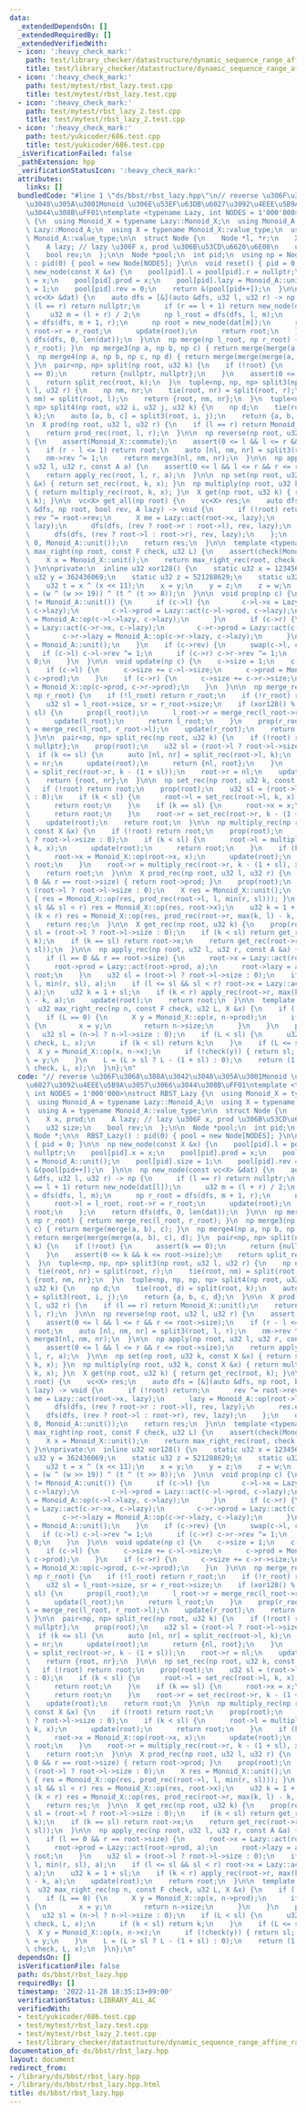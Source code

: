 ```yaml
---
data:
  _extendedDependsOn: []
  _extendedRequiredBy: []
  _extendedVerifiedWith:
  - icon: ':heavy_check_mark:'
    path: test/library_checker/datastructure/dynamic_sequence_range_affine_range_sum_rbst.test.cpp
    title: test/library_checker/datastructure/dynamic_sequence_range_affine_range_sum_rbst.test.cpp
  - icon: ':heavy_check_mark:'
    path: test/mytest/rbst_lazy.test.cpp
    title: test/mytest/rbst_lazy.test.cpp
  - icon: ':heavy_check_mark:'
    path: test/mytest/rbst_lazy_2.test.cpp
    title: test/mytest/rbst_lazy_2.test.cpp
  - icon: ':heavy_check_mark:'
    path: test/yukicoder/686.test.cpp
    title: test/yukicoder/686.test.cpp
  _isVerificationFailed: false
  _pathExtension: hpp
  _verificationStatusIcon: ':heavy_check_mark:'
  attributes:
    links: []
  bundledCode: "#line 1 \"ds/bbst/rbst_lazy.hpp\"\n// reverse \u306F\u3068\u308A\u3042\
    \u3048\u305A\u3001Monoid \u306E\u53EF\u63DB\u6027\u3092\u4EEE\u5B9A\u3057\u3066\
    \u3044\u308B\uFF01\ntemplate <typename Lazy, int NODES = 1'000'000>\nstruct RBST_Lazy\
    \ {\n  using Monoid_X = typename Lazy::Monoid_X;\n  using Monoid_A = typename\
    \ Lazy::Monoid_A;\n  using X = typename Monoid_X::value_type;\n  using A = typename\
    \ Monoid_A::value_type;\n\n  struct Node {\n    Node *l, *r;\n    X x, prod;\n\
    \    A lazy; // lazy \u306F x, prod \u306B\u53CD\u6620\u6E08\n    u32 size;\n\
    \    bool rev;\n  };\n\n  Node *pool;\n  int pid;\n  using np = Node *;\n\n  RBST_Lazy()\
    \ : pid(0) { pool = new Node[NODES]; }\n\n  void reset() { pid = 0; }\n\n  np\
    \ new_node(const X &x) {\n    pool[pid].l = pool[pid].r = nullptr;\n    pool[pid].x\
    \ = x;\n    pool[pid].prod = x;\n    pool[pid].lazy = Monoid_A::unit();\n    pool[pid].size\
    \ = 1;\n    pool[pid].rev = 0;\n    return &(pool[pid++]);\n  }\n\n  np new_node(const\
    \ vc<X> &dat) {\n    auto dfs = [&](auto &dfs, u32 l, u32 r) -> np {\n      if\
    \ (l == r) return nullptr;\n      if (r == l + 1) return new_node(dat[l]);\n \
    \     u32 m = (l + r) / 2;\n      np l_root = dfs(dfs, l, m);\n      np r_root\
    \ = dfs(dfs, m + 1, r);\n      np root = new_node(dat[m]);\n      root->l = l_root,\
    \ root->r = r_root;\n      update(root);\n      return root;\n    };\n    return\
    \ dfs(dfs, 0, len(dat));\n  }\n\n  np merge(np l_root, np r_root) { return merge_rec(l_root,\
    \ r_root); }\n  np merge3(np a, np b, np c) { return merge(merge(a, b), c); }\n\
    \  np merge4(np a, np b, np c, np d) { return merge(merge(merge(a, b), c), d);\
    \ }\n  pair<np, np> split(np root, u32 k) {\n    if (!root) {\n      assert(k\
    \ == 0);\n      return {nullptr, nullptr};\n    }\n    assert(0 <= k && k <= root->size);\n\
    \    return split_rec(root, k);\n  }\n  tuple<np, np, np> split3(np root, u32\
    \ l, u32 r) {\n    np nm, nr;\n    tie(root, nr) = split(root, r);\n    tie(root,\
    \ nm) = split(root, l);\n    return {root, nm, nr};\n  }\n  tuple<np, np, np,\
    \ np> split4(np root, u32 i, u32 j, u32 k) {\n    np d;\n    tie(root, d) = split(root,\
    \ k);\n    auto [a, b, c] = split3(root, i, j);\n    return {a, b, c, d};\n  }\n\
    \n  X prod(np root, u32 l, u32 r) {\n    if (l == r) return Monoid_X::unit();\n\
    \    return prod_rec(root, l, r);\n  }\n\n  np reverse(np root, u32 l, u32 r)\
    \ {\n    assert(Monoid_X::commute);\n    assert(0 <= l && l <= r && r <= root->size);\n\
    \    if (r - l <= 1) return root;\n    auto [nl, nm, nr] = split3(root, l, r);\n\
    \    nm->rev ^= 1;\n    return merge3(nl, nm, nr);\n  }\n\n  np apply(np root,\
    \ u32 l, u32 r, const A a) {\n    assert(0 <= l && l <= r && r <= root->size);\n\
    \    return apply_rec(root, l, r, a);\n  }\n\n  np set(np root, u32 k, const X\
    \ &x) { return set_rec(root, k, x); }\n  np multiply(np root, u32 k, const X &x)\
    \ { return multiply_rec(root, k, x); }\n  X get(np root, u32 k) { return get_rec(root,\
    \ k); }\n\n  vc<X> get_all(np root) {\n    vc<X> res;\n    auto dfs = [&](auto\
    \ &dfs, np root, bool rev, A lazy) -> void {\n      if (!root) return;\n     \
    \ rev ^= root->rev;\n      X me = Lazy::act(root->x, lazy);\n      lazy = Monoid_A::op(root->lazy,\
    \ lazy);\n      dfs(dfs, (rev ? root->r : root->l), rev, lazy);\n      res.eb(me);\n\
    \      dfs(dfs, (rev ? root->l : root->r), rev, lazy);\n    };\n    dfs(dfs, root,\
    \ 0, Monoid_A::unit());\n    return res;\n  }\n\n  template <typename F>\n  u32\
    \ max_right(np root, const F check, u32 L) {\n    assert(check(Monoid_X::unit()));\n\
    \    X x = Monoid_X::unit();\n    return max_right_rec(root, check, L, x);\n \
    \ }\n\nprivate:\n  inline u32 xor128() {\n    static u32 x = 123456789;\n    static\
    \ u32 y = 362436069;\n    static u32 z = 521288629;\n    static u32 w = 88675123;\n\
    \    u32 t = x ^ (x << 11);\n    x = y;\n    y = z;\n    z = w;\n    return w\
    \ = (w ^ (w >> 19)) ^ (t ^ (t >> 8));\n  }\n\n  void prop(np c) {\n    if (c->lazy\
    \ != Monoid_A::unit()) {\n      if (c->l) {\n        c->l->x = Lazy::act(c->l->x,\
    \ c->lazy);\n        c->l->prod = Lazy::act(c->l->prod, c->lazy);\n        c->l->lazy\
    \ = Monoid_A::op(c->l->lazy, c->lazy);\n      }\n      if (c->r) {\n        c->r->x\
    \ = Lazy::act(c->r->x, c->lazy);\n        c->r->prod = Lazy::act(c->r->prod, c->lazy);\n\
    \        c->r->lazy = Monoid_A::op(c->r->lazy, c->lazy);\n      }\n      c->lazy\
    \ = Monoid_A::unit();\n    }\n    if (c->rev) {\n      swap(c->l, c->r);\n   \
    \   if (c->l) c->l->rev ^= 1;\n      if (c->r) c->r->rev ^= 1;\n      c->rev =\
    \ 0;\n    }\n  }\n\n  void update(np c) {\n    c->size = 1;\n    c->prod = c->x;\n\
    \    if (c->l) {\n      c->size += c->l->size;\n      c->prod = Monoid_X::op(c->l->prod,\
    \ c->prod);\n    }\n    if (c->r) {\n      c->size += c->r->size;\n      c->prod\
    \ = Monoid_X::op(c->prod, c->r->prod);\n    }\n  }\n\n  np merge_rec(np l_root,\
    \ np r_root) {\n    if (!l_root) return r_root;\n    if (!r_root) return l_root;\n\
    \    u32 sl = l_root->size, sr = r_root->size;\n    if (xor128() % (sl + sr) <\
    \ sl) {\n      prop(l_root);\n      l_root->r = merge_rec(l_root->r, r_root);\n\
    \      update(l_root);\n      return l_root;\n    }\n    prop(r_root);\n    r_root->l\
    \ = merge_rec(l_root, r_root->l);\n    update(r_root);\n    return r_root;\n \
    \ }\n\n  pair<np, np> split_rec(np root, u32 k) {\n    if (!root) return {nullptr,\
    \ nullptr};\n    prop(root);\n    u32 sl = (root->l ? root->l->size : 0);\n  \
    \  if (k <= sl) {\n      auto [nl, nr] = split_rec(root->l, k);\n      root->l\
    \ = nr;\n      update(root);\n      return {nl, root};\n    }\n    auto [nl, nr]\
    \ = split_rec(root->r, k - (1 + sl));\n    root->r = nl;\n    update(root);\n\
    \    return {root, nr};\n  }\n\n  np set_rec(np root, u32 k, const X &x) {\n \
    \   if (!root) return root;\n    prop(root);\n    u32 sl = (root->l ? root->l->size\
    \ : 0);\n    if (k < sl) {\n      root->l = set_rec(root->l, k, x);\n      update(root);\n\
    \      return root;\n    }\n    if (k == sl) {\n      root->x = x;\n      update(root);\n\
    \      return root;\n    }\n    root->r = set_rec(root->r, k - (1 + sl), x);\n\
    \    update(root);\n    return root;\n  }\n\n  np multiply_rec(np root, u32 k,\
    \ const X &x) {\n    if (!root) return root;\n    prop(root);\n    u32 sl = (root->l\
    \ ? root->l->size : 0);\n    if (k < sl) {\n      root->l = multiply_rec(root->l,\
    \ k, x);\n      update(root);\n      return root;\n    }\n    if (k == sl) {\n\
    \      root->x = Monoid_X::op(root->x, x);\n      update(root);\n      return\
    \ root;\n    }\n    root->r = multiply_rec(root->r, k - (1 + sl), x);\n    update(root);\n\
    \    return root;\n  }\n\n  X prod_rec(np root, u32 l, u32 r) {\n    if (l ==\
    \ 0 && r == root->size) { return root->prod; }\n    prop(root);\n    u32 sl =\
    \ (root->l ? root->l->size : 0);\n    X res = Monoid_X::unit();\n    if (l < sl)\
    \ { res = Monoid_X::op(res, prod_rec(root->l, l, min(r, sl))); }\n    if (l <=\
    \ sl && sl < r) res = Monoid_X::op(res, root->x);\n    u32 k = 1 + sl;\n    if\
    \ (k < r) res = Monoid_X::op(res, prod_rec(root->r, max(k, l) - k, r - k));\n\
    \    return res;\n  }\n\n  X get_rec(np root, u32 k) {\n    prop(root);\n    u32\
    \ sl = (root->l ? root->l->size : 0);\n    if (k < sl) return get_rec(root->l,\
    \ k);\n    if (k == sl) return root->x;\n    return get_rec(root->r, k - (1 +\
    \ sl));\n  }\n\n  np apply_rec(np root, u32 l, u32 r, const A &a) {\n    prop(root);\n\
    \    if (l == 0 && r == root->size) {\n      root->x = Lazy::act(root->x, a);\n\
    \      root->prod = Lazy::act(root->prod, a);\n      root->lazy = a;\n      return\
    \ root;\n    }\n    u32 sl = (root->l ? root->l->size : 0);\n    if (l < sl) apply_rec(root->l,\
    \ l, min(r, sl), a);\n    if (l <= sl && sl < r) root->x = Lazy::act(root->x,\
    \ a);\n    u32 k = 1 + sl;\n    if (k < r) apply_rec(root->r, max(k, l) - k, r\
    \ - k, a);\n    update(root);\n    return root;\n  }\n\n  template <typename F>\n\
    \  u32 max_right_rec(np n, const F check, u32 L, X &x) {\n    if (!n) return 0;\n\
    \    if (L == 0) {\n      X y = Monoid_X::op(x, n->prod);\n      if (check(y))\
    \ {\n        x = y;\n        return n->size;\n      }\n    }\n    prop(n);\n \
    \   u32 sl = (n->l ? n->l->size : 0);\n    if (L < sl) {\n      u32 k = max_right_rec(n->l,\
    \ check, L, x);\n      if (k < sl) return k;\n    }\n    if (L <= sl) {\n    \
    \  X y = Monoid_X::op(x, n->x);\n      if (!check(y)) { return sl; }\n      x\
    \ = y;\n    }\n    L = (L > sl ? L - (1 + sl) : 0);\n    return (1 + sl) + max_right_rec(n->r,\
    \ check, L, x);\n  }\n};\n"
  code: "// reverse \u306F\u3068\u308A\u3042\u3048\u305A\u3001Monoid \u306E\u53EF\u63DB\
    \u6027\u3092\u4EEE\u5B9A\u3057\u3066\u3044\u308B\uFF01\ntemplate <typename Lazy,\
    \ int NODES = 1'000'000>\nstruct RBST_Lazy {\n  using Monoid_X = typename Lazy::Monoid_X;\n\
    \  using Monoid_A = typename Lazy::Monoid_A;\n  using X = typename Monoid_X::value_type;\n\
    \  using A = typename Monoid_A::value_type;\n\n  struct Node {\n    Node *l, *r;\n\
    \    X x, prod;\n    A lazy; // lazy \u306F x, prod \u306B\u53CD\u6620\u6E08\n\
    \    u32 size;\n    bool rev;\n  };\n\n  Node *pool;\n  int pid;\n  using np =\
    \ Node *;\n\n  RBST_Lazy() : pid(0) { pool = new Node[NODES]; }\n\n  void reset()\
    \ { pid = 0; }\n\n  np new_node(const X &x) {\n    pool[pid].l = pool[pid].r =\
    \ nullptr;\n    pool[pid].x = x;\n    pool[pid].prod = x;\n    pool[pid].lazy\
    \ = Monoid_A::unit();\n    pool[pid].size = 1;\n    pool[pid].rev = 0;\n    return\
    \ &(pool[pid++]);\n  }\n\n  np new_node(const vc<X> &dat) {\n    auto dfs = [&](auto\
    \ &dfs, u32 l, u32 r) -> np {\n      if (l == r) return nullptr;\n      if (r\
    \ == l + 1) return new_node(dat[l]);\n      u32 m = (l + r) / 2;\n      np l_root\
    \ = dfs(dfs, l, m);\n      np r_root = dfs(dfs, m + 1, r);\n      np root = new_node(dat[m]);\n\
    \      root->l = l_root, root->r = r_root;\n      update(root);\n      return\
    \ root;\n    };\n    return dfs(dfs, 0, len(dat));\n  }\n\n  np merge(np l_root,\
    \ np r_root) { return merge_rec(l_root, r_root); }\n  np merge3(np a, np b, np\
    \ c) { return merge(merge(a, b), c); }\n  np merge4(np a, np b, np c, np d) {\
    \ return merge(merge(merge(a, b), c), d); }\n  pair<np, np> split(np root, u32\
    \ k) {\n    if (!root) {\n      assert(k == 0);\n      return {nullptr, nullptr};\n\
    \    }\n    assert(0 <= k && k <= root->size);\n    return split_rec(root, k);\n\
    \  }\n  tuple<np, np, np> split3(np root, u32 l, u32 r) {\n    np nm, nr;\n  \
    \  tie(root, nr) = split(root, r);\n    tie(root, nm) = split(root, l);\n    return\
    \ {root, nm, nr};\n  }\n  tuple<np, np, np, np> split4(np root, u32 i, u32 j,\
    \ u32 k) {\n    np d;\n    tie(root, d) = split(root, k);\n    auto [a, b, c]\
    \ = split3(root, i, j);\n    return {a, b, c, d};\n  }\n\n  X prod(np root, u32\
    \ l, u32 r) {\n    if (l == r) return Monoid_X::unit();\n    return prod_rec(root,\
    \ l, r);\n  }\n\n  np reverse(np root, u32 l, u32 r) {\n    assert(Monoid_X::commute);\n\
    \    assert(0 <= l && l <= r && r <= root->size);\n    if (r - l <= 1) return\
    \ root;\n    auto [nl, nm, nr] = split3(root, l, r);\n    nm->rev ^= 1;\n    return\
    \ merge3(nl, nm, nr);\n  }\n\n  np apply(np root, u32 l, u32 r, const A a) {\n\
    \    assert(0 <= l && l <= r && r <= root->size);\n    return apply_rec(root,\
    \ l, r, a);\n  }\n\n  np set(np root, u32 k, const X &x) { return set_rec(root,\
    \ k, x); }\n  np multiply(np root, u32 k, const X &x) { return multiply_rec(root,\
    \ k, x); }\n  X get(np root, u32 k) { return get_rec(root, k); }\n\n  vc<X> get_all(np\
    \ root) {\n    vc<X> res;\n    auto dfs = [&](auto &dfs, np root, bool rev, A\
    \ lazy) -> void {\n      if (!root) return;\n      rev ^= root->rev;\n      X\
    \ me = Lazy::act(root->x, lazy);\n      lazy = Monoid_A::op(root->lazy, lazy);\n\
    \      dfs(dfs, (rev ? root->r : root->l), rev, lazy);\n      res.eb(me);\n  \
    \    dfs(dfs, (rev ? root->l : root->r), rev, lazy);\n    };\n    dfs(dfs, root,\
    \ 0, Monoid_A::unit());\n    return res;\n  }\n\n  template <typename F>\n  u32\
    \ max_right(np root, const F check, u32 L) {\n    assert(check(Monoid_X::unit()));\n\
    \    X x = Monoid_X::unit();\n    return max_right_rec(root, check, L, x);\n \
    \ }\n\nprivate:\n  inline u32 xor128() {\n    static u32 x = 123456789;\n    static\
    \ u32 y = 362436069;\n    static u32 z = 521288629;\n    static u32 w = 88675123;\n\
    \    u32 t = x ^ (x << 11);\n    x = y;\n    y = z;\n    z = w;\n    return w\
    \ = (w ^ (w >> 19)) ^ (t ^ (t >> 8));\n  }\n\n  void prop(np c) {\n    if (c->lazy\
    \ != Monoid_A::unit()) {\n      if (c->l) {\n        c->l->x = Lazy::act(c->l->x,\
    \ c->lazy);\n        c->l->prod = Lazy::act(c->l->prod, c->lazy);\n        c->l->lazy\
    \ = Monoid_A::op(c->l->lazy, c->lazy);\n      }\n      if (c->r) {\n        c->r->x\
    \ = Lazy::act(c->r->x, c->lazy);\n        c->r->prod = Lazy::act(c->r->prod, c->lazy);\n\
    \        c->r->lazy = Monoid_A::op(c->r->lazy, c->lazy);\n      }\n      c->lazy\
    \ = Monoid_A::unit();\n    }\n    if (c->rev) {\n      swap(c->l, c->r);\n   \
    \   if (c->l) c->l->rev ^= 1;\n      if (c->r) c->r->rev ^= 1;\n      c->rev =\
    \ 0;\n    }\n  }\n\n  void update(np c) {\n    c->size = 1;\n    c->prod = c->x;\n\
    \    if (c->l) {\n      c->size += c->l->size;\n      c->prod = Monoid_X::op(c->l->prod,\
    \ c->prod);\n    }\n    if (c->r) {\n      c->size += c->r->size;\n      c->prod\
    \ = Monoid_X::op(c->prod, c->r->prod);\n    }\n  }\n\n  np merge_rec(np l_root,\
    \ np r_root) {\n    if (!l_root) return r_root;\n    if (!r_root) return l_root;\n\
    \    u32 sl = l_root->size, sr = r_root->size;\n    if (xor128() % (sl + sr) <\
    \ sl) {\n      prop(l_root);\n      l_root->r = merge_rec(l_root->r, r_root);\n\
    \      update(l_root);\n      return l_root;\n    }\n    prop(r_root);\n    r_root->l\
    \ = merge_rec(l_root, r_root->l);\n    update(r_root);\n    return r_root;\n \
    \ }\n\n  pair<np, np> split_rec(np root, u32 k) {\n    if (!root) return {nullptr,\
    \ nullptr};\n    prop(root);\n    u32 sl = (root->l ? root->l->size : 0);\n  \
    \  if (k <= sl) {\n      auto [nl, nr] = split_rec(root->l, k);\n      root->l\
    \ = nr;\n      update(root);\n      return {nl, root};\n    }\n    auto [nl, nr]\
    \ = split_rec(root->r, k - (1 + sl));\n    root->r = nl;\n    update(root);\n\
    \    return {root, nr};\n  }\n\n  np set_rec(np root, u32 k, const X &x) {\n \
    \   if (!root) return root;\n    prop(root);\n    u32 sl = (root->l ? root->l->size\
    \ : 0);\n    if (k < sl) {\n      root->l = set_rec(root->l, k, x);\n      update(root);\n\
    \      return root;\n    }\n    if (k == sl) {\n      root->x = x;\n      update(root);\n\
    \      return root;\n    }\n    root->r = set_rec(root->r, k - (1 + sl), x);\n\
    \    update(root);\n    return root;\n  }\n\n  np multiply_rec(np root, u32 k,\
    \ const X &x) {\n    if (!root) return root;\n    prop(root);\n    u32 sl = (root->l\
    \ ? root->l->size : 0);\n    if (k < sl) {\n      root->l = multiply_rec(root->l,\
    \ k, x);\n      update(root);\n      return root;\n    }\n    if (k == sl) {\n\
    \      root->x = Monoid_X::op(root->x, x);\n      update(root);\n      return\
    \ root;\n    }\n    root->r = multiply_rec(root->r, k - (1 + sl), x);\n    update(root);\n\
    \    return root;\n  }\n\n  X prod_rec(np root, u32 l, u32 r) {\n    if (l ==\
    \ 0 && r == root->size) { return root->prod; }\n    prop(root);\n    u32 sl =\
    \ (root->l ? root->l->size : 0);\n    X res = Monoid_X::unit();\n    if (l < sl)\
    \ { res = Monoid_X::op(res, prod_rec(root->l, l, min(r, sl))); }\n    if (l <=\
    \ sl && sl < r) res = Monoid_X::op(res, root->x);\n    u32 k = 1 + sl;\n    if\
    \ (k < r) res = Monoid_X::op(res, prod_rec(root->r, max(k, l) - k, r - k));\n\
    \    return res;\n  }\n\n  X get_rec(np root, u32 k) {\n    prop(root);\n    u32\
    \ sl = (root->l ? root->l->size : 0);\n    if (k < sl) return get_rec(root->l,\
    \ k);\n    if (k == sl) return root->x;\n    return get_rec(root->r, k - (1 +\
    \ sl));\n  }\n\n  np apply_rec(np root, u32 l, u32 r, const A &a) {\n    prop(root);\n\
    \    if (l == 0 && r == root->size) {\n      root->x = Lazy::act(root->x, a);\n\
    \      root->prod = Lazy::act(root->prod, a);\n      root->lazy = a;\n      return\
    \ root;\n    }\n    u32 sl = (root->l ? root->l->size : 0);\n    if (l < sl) apply_rec(root->l,\
    \ l, min(r, sl), a);\n    if (l <= sl && sl < r) root->x = Lazy::act(root->x,\
    \ a);\n    u32 k = 1 + sl;\n    if (k < r) apply_rec(root->r, max(k, l) - k, r\
    \ - k, a);\n    update(root);\n    return root;\n  }\n\n  template <typename F>\n\
    \  u32 max_right_rec(np n, const F check, u32 L, X &x) {\n    if (!n) return 0;\n\
    \    if (L == 0) {\n      X y = Monoid_X::op(x, n->prod);\n      if (check(y))\
    \ {\n        x = y;\n        return n->size;\n      }\n    }\n    prop(n);\n \
    \   u32 sl = (n->l ? n->l->size : 0);\n    if (L < sl) {\n      u32 k = max_right_rec(n->l,\
    \ check, L, x);\n      if (k < sl) return k;\n    }\n    if (L <= sl) {\n    \
    \  X y = Monoid_X::op(x, n->x);\n      if (!check(y)) { return sl; }\n      x\
    \ = y;\n    }\n    L = (L > sl ? L - (1 + sl) : 0);\n    return (1 + sl) + max_right_rec(n->r,\
    \ check, L, x);\n  }\n};\n"
  dependsOn: []
  isVerificationFile: false
  path: ds/bbst/rbst_lazy.hpp
  requiredBy: []
  timestamp: '2022-11-28 18:35:13+09:00'
  verificationStatus: LIBRARY_ALL_AC
  verifiedWith:
  - test/yukicoder/686.test.cpp
  - test/mytest/rbst_lazy.test.cpp
  - test/mytest/rbst_lazy_2.test.cpp
  - test/library_checker/datastructure/dynamic_sequence_range_affine_range_sum_rbst.test.cpp
documentation_of: ds/bbst/rbst_lazy.hpp
layout: document
redirect_from:
- /library/ds/bbst/rbst_lazy.hpp
- /library/ds/bbst/rbst_lazy.hpp.html
title: ds/bbst/rbst_lazy.hpp
---
```

